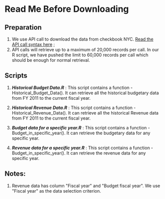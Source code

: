 # Read Me Before Downloading

## Preparation
1. We use API call to download the data from checkbook NYC. [Read the API call syntax here](https://www.checkbooknyc.com/data-feeds/api) ; 
2. API calls will retrieve up to a maximum of 20,000 records per call. In our R script, we have pushed the limit to 60,000 records per call which should be enough for normal retrieval.

## Scripts
1. **_Historical Budget Data.R_** : This script contains a function - Historical_Budget_Data(). It can retrieve all the historical budgetary data from FY 2011 to the current fiscal year.

2. **_Historical Revenue Data.R_** : This script contains a function - Historical_Revenue_Data(). It can retrieve all the historical Revenue data from FY 2011 to the current fiscal year.

3. **_Budget data for a specific year.R_** : This script contains a function - Budget_in_specific_year(). It can retrieve the budgetary data for any specific year.

4. **_Revenue data for a specific year.R_** : This script contains a function - Budget_in_specific_year(). It can retrieve the revenue data for any specific year.


## Notes:
1. Revenue data has column "Fiscal year" and "Budget fiscal year". We use "Fiscal year" as the data selection criterion.


